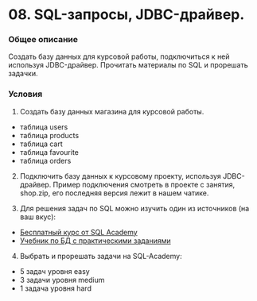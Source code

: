 # 08. SQL-запросы, JDBC-драйвер.

### Общее описание

Создать базу данных для курсовой работы, подключиться к ней используя JDBC-драйвер. Прочитать материалы по SQL и прорешать задачки.

### Условия

1. Создать базу данных магазина для курсовой работы.
  
  - таблица users
  - таблица products
  - таблица cart
  - таблица favourite
  - таблица orders

2. Подключить базу данных к курсовому проекту, используя JDBC-драйвер. Пример подключения смотреть в проекте с занятия, shop.zip, его последняя версия лежит в нашем чатике.

3. Для решения задач по SQL можно изучить один из источников (на ваш вкус):
  
  - [Бесплатный курс от SQL Academy](https://sql-academy.org/ru/guide)
  - [Учебник по БД с практическими заданиями](https://learndb.ru/articles)

4. Выбрать и прорешать задачи на SQL-Academy:

  - 5 задач уровня easy
  - 3 задачи уровня medium
  - 1 задача уровня hard

